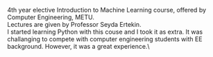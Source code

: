 4th year elective Introduction to Machine Learning course, offered by Computer Engineering, METU. \
Lectures are given by Professor Seyda Ertekin. \
I started learning Python with this couse and I took it as extra. It was challanging to compete with computer engineering students with EE background. However, it was a great experience.\

